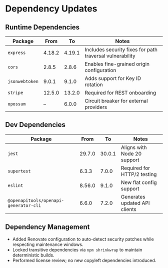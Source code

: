# Dependency Updates

## Runtime Dependencies
| Package | From | To | Notes |
| ------- | ---- | -- | ----- |
| `express` | 4.18.2 | 4.19.1 | Includes security fixes for path traversal vulnerability |
| `cors` | 2.8.5 | 2.8.6 | Enables fine-grained origin configuration |
| `jsonwebtoken` | 9.0.1 | 9.1.0 | Adds support for Key ID rotation |
| `stripe` | 12.5.0 | 13.2.0 | Required for REST onboarding |
| `opossum` | – | 6.0.0 | Circuit breaker for external providers |

## Dev Dependencies
| Package | From | To | Notes |
| ------- | ---- | -- | ----- |
| `jest` | 29.7.0 | 30.0.1 | Aligns with Node 20 support |
| `supertest` | 6.3.3 | 7.0.0 | Required for HTTP/2 testing |
| `eslint` | 8.56.0 | 9.1.0 | New flat config support |
| `@openapitools/openapi-generator-cli` | 6.6.0 | 7.2.0 | Generates updated API clients |

## Dependency Management
- Added Renovate configuration to auto-detect security patches while respecting maintenance windows.
- Locked transitive dependencies via `npm shrinkwrap` to maintain deterministic builds.
- Performed license review; no new copyleft dependencies introduced.
